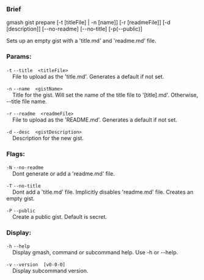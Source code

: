 ### Brief
gmash gist prepare [-t [titleFile] | -n [name]] [-r [readmeFile]] [-d [description]] [--no-readme] [--no-title] [-p(--public)]


Sets up an empty gist with a 'title.md' and 'readme.md' file.

### Params:
`-t`  `--title  <titleFile>` \
&nbsp;&nbsp;&nbsp;&nbsp;File to upload as the 'title.md'. Generates a default if not set.

`-n`  `--name  <gistName>` \
&nbsp;&nbsp;&nbsp;&nbsp;Title for the gist. Will set the name of the title file to '[title].md'. Otherwise, --title file name.

`-r`  `--readme  <readmeFile>` \
&nbsp;&nbsp;&nbsp;&nbsp;File to upload as the 'README.md'. Generates a default if not set.

`-d`  `--desc  <gistDescription>` \
&nbsp;&nbsp;&nbsp;&nbsp;Description for the new gist.

### Flags:
`-N`  `--no-readme` \
&nbsp;&nbsp;&nbsp;&nbsp;Dont generate or add a 'readme.md' file.

`-T`  `--no-title` \
&nbsp;&nbsp;&nbsp;&nbsp;Dont add a 'title.md' file. Implicitly disables 'readme.md' file. Creates an empty gist.

`-P`  `--public` \
&nbsp;&nbsp;&nbsp;&nbsp;Create a public gist. Default is secret.

### Display:
`-h`  `--help` \
&nbsp;&nbsp;&nbsp;&nbsp;Display gmash, command or subcommand help. Use -h or --help.

`-v`  `--version  [v0-0-0]` \
&nbsp;&nbsp;&nbsp;&nbsp;Display subcommand version.
